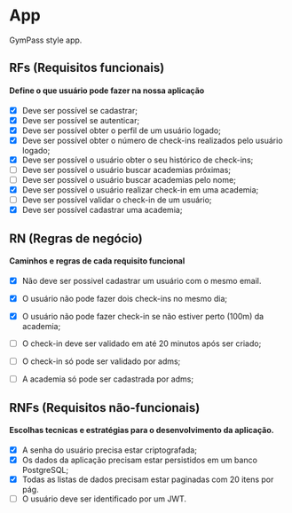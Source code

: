 # App

GymPass style app.

## RFs (Requisitos funcionais)
#### Define o que usuário pode fazer na nossa aplicação

- [x] Deve ser possível se cadastrar;
- [x] Deve ser possível se autenticar;
- [x] Deve ser possível obter o perfil de um usuário logado;
- [x] Deve ser possível obter o número de check-ins realizados pelo usuário logado;
- [x] Deve ser possível o usuário obter o seu histórico de check-ins;
- [ ] Deve ser possível o usuário buscar academias próximas;
- [ ] Deve ser possível o usuário buscar academias pelo nome;
- [x] Deve ser possível o usuário realizar check-in em uma academia;
- [ ] Deve ser possível validar o check-in de um usuário;
- [x] Deve ser possível cadastrar uma academia;

## RN (Regras de negócio)
#### Caminhos e regras de cada requisito funcional

- [x] Não deve ser possivel cadastrar um usuário com o mesmo email.
- [x] O usuário não pode fazer dois check-ins no mesmo dia;
- [x] O usuário não pode fazer check-in se não estiver perto (100m) da academia;
- [ ] O check-in deve ser validado em até 20 minutos após ser criado;
- [ ] O check-in só pode ser validado por adms;
- [ ] A academia só pode ser cadastrada por adms;


## RNFs (Requisitos não-funcionais)
#### Escolhas tecnicas e estratégias para o desenvolvimento da aplicação.

- [x] A senha do usuário precisa estar criptografada;
- [x] Os dados da aplicação precisam estar persistidos em um banco PostgreSQL;
- [x] Todas as listas de dados precisam estar paginadas com 20 itens por pág.
- [ ] O usuário deve ser identificado por um JWT.

